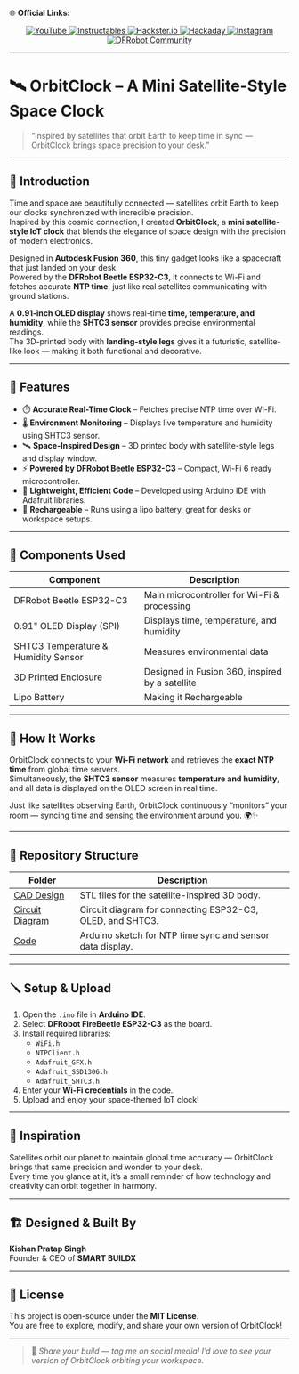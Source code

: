 🌐 **Official Links:**  

<p align="center">
  <a href="https://youtube.com/@next.builder?si=CYdRbQAZveyQLm3W" target="_blank" rel="noopener noreferrer">
    <img src="https://img.shields.io/badge/YouTube-FF0000?style=flat&logo=youtube&logoColor=white" alt="YouTube"/>
  </a>
  <a href="https://www.instructables.com/member/Next%20Builder%20DIY/" target="_blank" rel="noopener noreferrer">
    <img src="https://img.shields.io/badge/Instructables-FDBA12?style=flat&logo=instructables&logoColor=black" alt="Instructables"/>
  </a>
  <a href="https://hackster.io/NEXTBUILDER" target="_blank" rel="noopener noreferrer">
    <img src="https://img.shields.io/badge/Hackster.io-2C9AB7?style=flat&logo=hackster&logoColor=white" alt="Hackster.io"/>
  </a>
  <a href="https://hackaday.io/NextBuilder" target="_blank" rel="noopener noreferrer">
    <img src="https://img.shields.io/badge/Hackaday-1A1A1A?style=flat&logo=hackaday&logoColor=white" alt="Hackaday"/>
  </a>
  <a href="https://instagram.com/next_builder" target="_blank" rel="noopener noreferrer">
    <img src="https://img.shields.io/badge/Instagram-E4405F?style=flat&logo=instagram&logoColor=white" alt="Instagram"/>
  </a>
  <a href="https://community.dfrobot.com/user-13435.html" target="_blank" rel="noopener noreferrer">
    <img src="https://img.shields.io/badge/DFRobot-FF6C00?style=flat&logo=dfrobot&logoColor=white" alt="DFRobot Community"/>
  </a>
</p>

---

# 🛰️ OrbitClock – A Mini Satellite-Style Space Clock

> “Inspired by satellites that orbit Earth to keep time in sync — OrbitClock brings space precision to your desk.”

---

## 🌌 Introduction

Time and space are beautifully connected — satellites orbit Earth to keep our clocks synchronized with incredible precision.  
Inspired by this cosmic connection, I created **OrbitClock**, a **mini satellite-style IoT clock** that blends the elegance of space design with the precision of modern electronics.

Designed in **Autodesk Fusion 360**, this tiny gadget looks like a spacecraft that just landed on your desk.  
Powered by the **DFRobot Beetle ESP32-C3**, it connects to Wi-Fi and fetches accurate **NTP time**, just like real satellites communicating with ground stations.

A **0.91-inch OLED display** shows real-time **time, temperature, and humidity**, while the **SHTC3 sensor** provides precise environmental readings.  
The 3D-printed body with **landing-style legs** gives it a futuristic, satellite-like look — making it both functional and decorative.

---

## 🌠 Features

- ⏱️ **Accurate Real-Time Clock** – Fetches precise NTP time over Wi-Fi.  
- 🌡️ **Environment Monitoring** – Displays live temperature and humidity using SHTC3 sensor.  
- 🛰️ **Space-Inspired Design** – 3D printed body with satellite-style legs and display window.  
- ⚡ **Powered by DFRobot Beetle ESP32-C3** – Compact, Wi-Fi 6 ready microcontroller.  
- 💾 **Lightweight, Efficient Code** – Developed using Arduino IDE with Adafruit libraries.  
- 🔋 **Rechargeable** – Runs using a lipo battery, great for desks or workspace setups.

---

## 🧰 Components Used

| Component | Description |
|------------|-------------|
| DFRobot Beetle ESP32-C3 | Main microcontroller for Wi-Fi & processing |
| 0.91" OLED Display (SPI) | Displays time, temperature, and humidity |
| SHTC3 Temperature & Humidity Sensor | Measures environmental data |
| 3D Printed Enclosure | Designed in Fusion 360, inspired by a satellite |
| Lipo Battery| Making it Rechargeable  |

---

## 🧩 How It Works

OrbitClock connects to your **Wi-Fi network** and retrieves the **exact NTP time** from global time servers.  
Simultaneously, the **SHTC3 sensor** measures **temperature and humidity**, and all data is displayed on the OLED screen in real time.

Just like satellites observing Earth, OrbitClock continuously “monitors” your room — syncing time and sensing the environment around you. 🌍✨

---

## 📁 Repository Structure

| Folder | Description |
|----------------|-------------|
| [CAD Design](./CAD%20Design) | STL files for the satellite-inspired 3D body. |
| [Circuit Diagram](./Circuit%20Diagram) | Circuit diagram for connecting ESP32-C3, OLED, and SHTC3. |
| [Code](./Code) | Arduino sketch for NTP time sync and sensor data display. |

---

## 🪛 Setup & Upload

1. Open the `.ino` file in **Arduino IDE**.  
2. Select **DFRobot FireBeetle ESP32-C3** as the board.  
3. Install required libraries:  
   - `WiFi.h`  
   - `NTPClient.h`  
   - `Adafruit_GFX.h`  
   - `Adafruit_SSD1306.h`  
   - `Adafruit_SHTC3.h`  
4. Enter your **Wi-Fi credentials** in the code.  
5. Upload and enjoy your space-themed IoT clock!

---

## 🧠 Inspiration

Satellites orbit our planet to maintain global time accuracy — OrbitClock brings that same precision and wonder to your desk.  
Every time you glance at it, it’s a small reminder of how technology and creativity can orbit together in harmony.

---

## 🏗️ Designed & Built By

**Kishan Pratap Singh**  
Founder & CEO of **SMART BUILDX**

---

## 📜 License

This project is open-source under the **MIT License**.  
You are free to explore, modify, and share your own version of OrbitClock!

---

> 💬 *Share your build — tag me on social media! I’d love to see your version of OrbitClock orbiting your workspace.*
